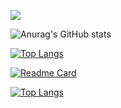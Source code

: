 ![](https://github.com/seazabuky/seazabuky/blob/main/banner.png)

![Anurag's GitHub stats](https://github-readme-stats.vercel.app/api?username=seazabuky&show_icons=true&theme=tokyonight)

[![Top Langs](https://github-readme-stats.vercel.app/api/top-langs/?username=seazabuky&layout=compact&theme=tokyonight)](https://github.com/anuraghazra/github-readme-stats)

[![Readme Card](https://github-readme-stats.vercel.app/api/pin/?username=seazabuky&repo=Buky-The-Adventure&theme=tokyonight&show_owner=true)](https://github.com/seazabuky/Buky-The-Adventure)

[![Top Langs](https://github-readme-stats.vercel.app/api/top-langs/?username=anuraghazra&layout=compact)](https://github.com/anuraghazra/github-readme-stats)
